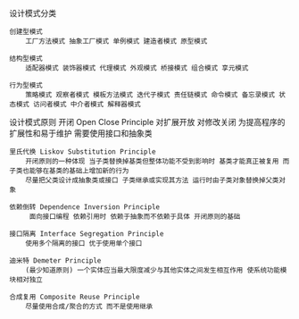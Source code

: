设计模式分类

    创建型模式
        工厂方法模式 抽象工厂模式 单例模式 建造者模式 原型模式

    结构型模式
        适配器模式 装饰器模式 代理模式 外观模式 桥接模式 组合模式 享元模式

    行为型模式
        策略模式 观察者模式 模板方法模式 迭代子模式 责任链模式 命令模式 备忘录模式 状态模式 访问者模式 中介者模式 解释器模式


设计模式原则
    开闭 Open Close Principle
        对扩展开放 对修改关闭 为提高程序的扩展性和易于维护 需要使用接口和抽象类

    里氏代换 Liskov Substitution Principle
        开闭原则的一种体现 当子类替换掉基类但整体功能不受到影响时 基类才能真正被复用 而子类也能够在基类的基础上增加新的行为
        尽量把父类设计成抽象类或接口 子类继承或实现其方法 运行时由子类对象替换掉父类对象

    依赖倒转 Dependence Inversion Principle
         面向接口编程 依赖引用时 依赖于抽象而不依赖于具体 开闭原则的基础

    接口隔离 Interface Segregation Principle
        使用多个隔离的接口 优于使用单个接口

    迪米特 Demeter Principle
        (最少知道原则) 一个实体应当最大限度减少与其他实体之间发生相互作用 使系统功能模块相对独立

    合成复用 Composite Reuse Principle
        尽量使用合成/聚合的方式 而不是使用继承
